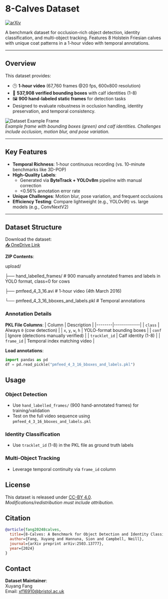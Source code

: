# 8-Calves Dataset

[![arXiv](https://img.shields.io/badge/arXiv-2503.13777-b31b1b.svg)](https://arxiv.org/abs/2503.13777)

A benchmark dataset for occlusion-rich object detection, identity classification, and multi-object tracking. Features 8 Holstein Friesian calves with unique coat patterns in a 1-hour video with temporal annotations.

---

## Overview
This dataset provides:
- 🕒 **1-hour video** (67,760 frames @20 fps, 600x800 resolution)
- 🎯 **537,908 verified bounding boxes** with calf identities (1-8)
- 🖼️ **900 hand-labeled static frames** for detection tasks
- Designed to evaluate robustness in occlusion handling, identity preservation, and temporal consistency.


![Dataset Example Frame](dataset_screenshot.png)  
*Example frame with bounding boxes (green) and calf identities. Challenges include occlusion, motion blur, and pose variation.*

---

## Key Features
- **Temporal Richness**: 1-hour continuous recording (vs. 10-minute benchmarks like 3D-POP)
- **High-Quality Labels**:
  - Generated via **ByteTrack + YOLOv8m** pipeline with manual correction
  - <0.56% annotation error rate
- **Unique Challenges**: Motion blur, pose variation, and frequent occlusions
- **Efficiency Testing**: Compare lightweight (e.g., YOLOv9t) vs. large models (e.g., ConvNextV2)

---

## Dataset Structure
Download the dataset:  
[📥 OneDrive Link](https://uob-my.sharepoint.com/:u:/g/personal/xf16910_bristol_ac_uk/EUUfvrF4Qr5Or61xn0hoA7EB8cU7W9aZ1-8NuJ_po7cwrQ?e=56hFC6)

**ZIP Contents**:

upload/

├── hand_labelled_frames/ # 900 manually annotated frames and labels in YOLO format, class=0 for cows

├── pmfeed_4_3_16.avi # 1-hour video (4th March 2016)

└── pmfeed_4_3_16_bboxes_and_labels.pkl # Temporal annotations


### Annotation Details
**PKL File Columns**:
| Column | Description |
|--------|-------------|
| `class` | Always `0` (cow detection) |
| `x`, `y`, `w`, `h` | YOLO-format bounding boxes |
| `conf` | Ignore (detections manually verified) |
| `tracklet_id` | Calf identity (1-8) |
| `frame_id` | Temporal index matching video |

**Load annotations**:
```python
import pandas as pd
df = pd.read_pickle("pmfeed_4_3_16_bboxes_and_labels.pkl")
```

## Usage
### Object Detection
- Use `hand_labelled_frames/` (900 hand-annotated frames) for training/validation
- Test on the full video sequence using `pmfeed_4_3_16_bboxes_and_labels.pkl`

### Identity Classification
- Use `tracklet_id` (1-8) in the PKL file as ground truth labels

### Multi-Object Tracking
- Leverage temporal continuity via `frame_id` column

## License
This dataset is released under [CC-BY 4.0](https://creativecommons.org/licenses/by/4.0/).  
*Modifications/redistribution must include attribution.*

## Citation
```bibtex
@article{fang20248calves,
  title={8-Calves: A Benchmark for Object Detection and Identity Classification in Occlusion-Rich Environments},
  author={Fang, Xuyang and Hannuna, Sion and Campbell, Neill},
  journal={arXiv preprint arXiv:2503.13777},
  year={2024}
}
```

## Contact
**Dataset Maintainer**:  
Xuyang Fang  
Email: [xf16910@bristol.ac.uk](mailto:xf16910@bristol.ac.uk)  
